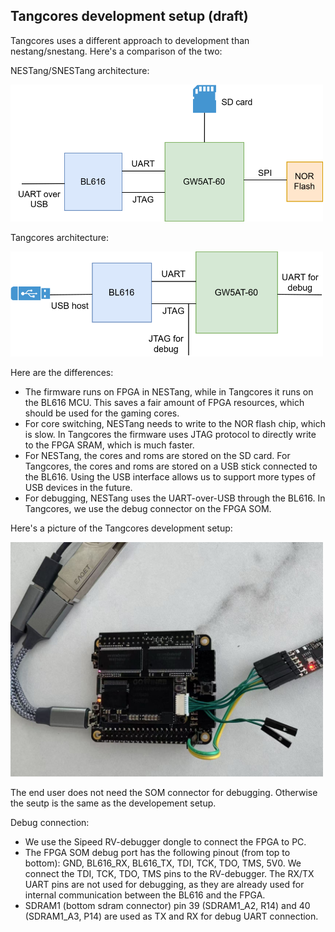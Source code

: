 ## Tangcores development setup (draft)

Tangcores uses a different approach to development than nestang/snestang. Here's a comparison of the two:

NESTang/SNESTang architecture:

<img src="snestang.drawio.svg" width="500"/>

Tangcores architecture:

<img src="tangcores.drawio.svg" width="500"/>

Here are the differences:
* The firmware runs on FPGA in NESTang, while in Tangcores it runs on the BL616 MCU. This saves a fair amount of FPGA resources, which should be used for the gaming cores.
* For core switching, NESTang needs to write to the NOR flash chip, which is slow. In Tangcores the firmware uses JTAG protocol to directly write to the FPGA SRAM, which is much faster.
* For NESTang, the cores and roms are stored on the SD card. For Tangcores, the cores and roms are stored on a USB stick connected to the BL616. Using the USB interface allows us to support more types of USB devices in the future.
* For debugging, NESTang uses the UART-over-USB through the BL616. In Tangcores, we use the debug connector on the FPGA SOM.

Here's a picture of the Tangcores development setup:

<img src="tangcores-dev-setup.jpg" width="500"/>

The end user does not need the SOM connector for debugging. Otherwise the seutp is the same as the developement setup.

Debug connection:
* We use the Sipeed RV-debugger dongle to connect the FPGA to PC.
* The FPGA SOM debug port has the following pinout (from top to bottom): GND, BL616_RX, BL616_TX, TDI, TCK, TDO, TMS, 5V0. We connect the TDI, TCK, TDO, TMS pins to the RV-debugger. The RX/TX UART pins are not used for debugging, as they are already used for internal communication between the BL616 and the FPGA.
* SDRAM1 (bottom sdram connector) pin 39 (SDRAM1_A2, R14) and 40 (SDRAM1_A3, P14) are used as TX and RX for debug UART connection.


